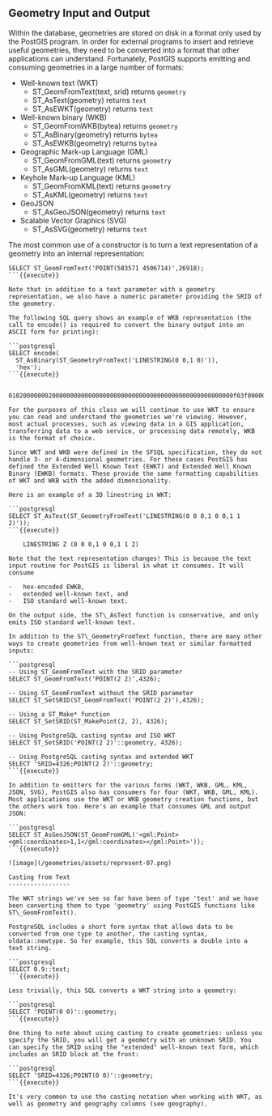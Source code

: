 Geometry Input and Output
-------------------------

Within the database, geometries are stored on disk in a format only used by the PostGIS program. In order for external programs to insert and retrieve useful geometries, they need to be converted into a format that other applications can understand. Fortunately, PostGIS supports emitting and consuming geometries in a large number of formats:

-   Well-known text (WKT)
    -   ST\_GeomFromText(text, srid) returns `geometry`
    -   ST\_AsText(geometry) returns `text`
    -   ST\_AsEWKT(geometry) returns `text`
-   Well-known binary (WKB)
    -   ST\_GeomFromWKB(bytea) returns `geometry`
    -   ST\_AsBinary(geometry) returns `bytea`
    -   ST\_AsEWKB(geometry) returns `bytea`
-   Geographic Mark-up Language (GML)
    -   ST\_GeomFromGML(text) returns `geometry`
    -   ST\_AsGML(geometry) returns `text`
-   Keyhole Mark-up Language (KML)
    -   ST\_GeomFromKML(text) returns `geometry`
    -   ST\_AsKML(geometry) returns `text`
-   GeoJSON
    -   ST\_AsGeoJSON(geometry) returns `text`
-   Scalable Vector Graphics (SVG)
    -   ST\_AsSVG(geometry) returns `text`

The most common use of a constructor is to turn a text representation of a geometry into an internal representation:

```postgresql
SELECT ST_GeomFromText('POINT(583571 4506714)',26918);
```{{execute}}

Note that in addition to a text parameter with a geometry representation, we also have a numeric parameter providing the SRID of the geometry.

The following SQL query shows an example of WKB representation (the call to encode() is required to convert the binary output into an ASCII form for printing):

```postgresql
SELECT encode(
  ST_AsBinary(ST_GeometryFromText('LINESTRING(0 0,1 0)')), 
  'hex');
```{{execute}}

    01020000000200000000000000000000000000000000000000000000000000f03f0000000000000000

For the purposes of this class we will continue to use WKT to ensure you can read and understand the geometries we're viewing. However, most actual processes, such as viewing data in a GIS application, transferring data to a web service, or processing data remotely, WKB is the format of choice.

Since WKT and WKB were defined in the SFSQL specification, they do not handle 3- or 4-dimensional geometries. For these cases PostGIS has defined the Extended Well Known Text (EWKT) and Extended Well Known Binary (EWKB) formats. These provide the same formatting capabilities of WKT and WKB with the added dimensionality.

Here is an example of a 3D linestring in WKT:

```postgresql
SELECT ST_AsText(ST_GeometryFromText('LINESTRING(0 0 0,1 0 0,1 1 2)'));
```{{execute}}

    LINESTRING Z (0 0 0,1 0 0,1 1 2)

Note that the text representation changes! This is because the text input routine for PostGIS is liberal in what it consumes. It will consume

-   hex-encoded EWKB,
-   extended well-known text, and
-   ISO standard well-known text.

On the output side, the ST\_AsText function is conservative, and only emits ISO standard well-known text.

In addition to the ST\_GeometryFromText function, there are many other ways to create geometries from well-known text or similar formatted inputs:

```postgresql
-- Using ST_GeomFromText with the SRID parameter
SELECT ST_GeomFromText('POINT(2 2)',4326);

-- Using ST_GeomFromText without the SRID parameter
SELECT ST_SetSRID(ST_GeomFromText('POINT(2 2)'),4326);

-- Using a ST_Make* function
SELECT ST_SetSRID(ST_MakePoint(2, 2), 4326);

-- Using PostgreSQL casting syntax and ISO WKT
SELECT ST_SetSRID('POINT(2 2)'::geometry, 4326);

-- Using PostgreSQL casting syntax and extended WKT
SELECT 'SRID=4326;POINT(2 2)'::geometry;
```{{execute}}

In addition to emitters for the various forms (WKT, WKB, GML, KML, JSON, SVG), PostGIS also has consumers for four (WKT, WKB, GML, KML). Most applications use the WKT or WKB geometry creation functions, but the others work too. Here's an example that consumes GML and output JSON:

```postgresql
SELECT ST_AsGeoJSON(ST_GeomFromGML('<gml:Point><gml:coordinates>1,1</gml:coordinates></gml:Point>'));
```{{execute}}

![image](/geometries/assets/represent-07.png)

Casting from Text
-----------------

The WKT strings we've see so far have been of type 'text' and we have been converting them to type 'geometry' using PostGIS functions like ST\_GeomFromText().

PostgreSQL includes a short form syntax that allows data to be converted from one type to another, the casting syntax, oldata::newtype. So for example, this SQL converts a double into a text string.

```postgresql
SELECT 0.9::text;
```{{execute}}

Less trivially, this SQL converts a WKT string into a geometry:

```postgresql
SELECT 'POINT(0 0)'::geometry;
```{{execute}}

One thing to note about using casting to create geometries: unless you specify the SRID, you will get a geometry with an unknown SRID. You can specify the SRID using the "extended" well-known text form, which includes an SRID block at the front:

```postgresql
SELECT 'SRID=4326;POINT(0 0)'::geometry;
```{{execute}}

It's very common to use the casting notation when working with WKT, as well as geometry and geography columns (see geography).
